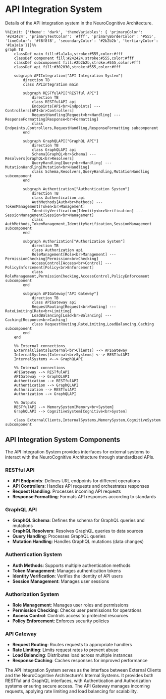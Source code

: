 # API Integration System

Details of the API integration system in the NeuroCognitive Architecture.

```mermaid
%%{init: {'theme': 'dark', 'themeVariables': { 'primaryColor': '#242424', 'primaryTextColor': '#fff', 'primaryBorderColor': '#555', 'lineColor': '#f8f8f8', 'secondaryColor': '#2b2b2b', 'tertiaryColor': '#1a1a1a'}}}%%
graph TB
    classDef main fill:#1a1a1a,stroke:#555,color:#fff
    classDef component fill:#242424,stroke:#555,color:#fff
    classDef subcomponent fill:#2b2b2b,stroke:#555,color:#fff
    classDef api fill:#302030,stroke:#555,color:#fff

    subgraph APIIntegration["API Integration System"]
        direction TB
        class APIIntegration main
        
        subgraph RESTfulAPI["RESTful API"]
            direction TB
            class RESTfulAPI api
            Endpoints[API<br>Endpoints] --- Controllers[API<br>Controllers]
            RequestHandling[Request<br>Handling] --- ResponseFormatting[Response<br>Formatting]
            class Endpoints,Controllers,RequestHandling,ResponseFormatting subcomponent
        end
        
        subgraph GraphQLAPI["GraphQL API"]
            direction TB
            class GraphQLAPI api
            Schema[GraphQL<br>Schema] --- Resolvers[GraphQL<br>Resolvers]
            QueryHandling[Query<br>Handling] --- MutationHandling[Mutation<br>Handling]
            class Schema,Resolvers,QueryHandling,MutationHandling subcomponent
        end
        
        subgraph Authentication["Authentication System"]
            direction TB
            class Authentication api
            AuthMethods[Auth<br>Methods] --- TokenManagement[Token<br>Management]
            IdentityVerification[Identity<br>Verification] --- SessionManagement[Session<br>Management]
            class AuthMethods,TokenManagement,IdentityVerification,SessionManagement subcomponent
        end
        
        subgraph Authorization["Authorization System"]
            direction TB
            class Authorization api
            RoleManagement[Role<br>Management] --- PermissionChecking[Permission<br>Checking]
            AccessControl[Access<br>Control] --- PolicyEnforcement[Policy<br>Enforcement]
            class RoleManagement,PermissionChecking,AccessControl,PolicyEnforcement subcomponent
        end
        
        subgraph APIGateway["API Gateway"]
            direction TB
            class APIGateway api
            RequestRouting[Request<br>Routing] --- RateLimiting[Rate<br>Limiting]
            LoadBalancing[Load<br>Balancing] --- Caching[Response<br>Caching]
            class RequestRouting,RateLimiting,LoadBalancing,Caching subcomponent
        end
    end
    
    %% External connections
    ExternalClients[External<br>Clients] --> APIGateway
    InternalSystems[Internal<br>Systems] <--> RESTfulAPI
    InternalSystems <--> GraphQLAPI
    
    %% Internal connections
    APIGateway --> RESTfulAPI
    APIGateway --> GraphQLAPI
    Authentication --> RESTfulAPI
    Authentication --> GraphQLAPI
    Authorization --> RESTfulAPI
    Authorization --> GraphQLAPI
    
    %% Outputs
    RESTfulAPI --> MemorySystem[Memory<br>System]
    GraphQLAPI --> CognitiveSystem[Cognitive<br>System]
    
    class ExternalClients,InternalSystems,MemorySystem,CognitiveSystem subcomponent
```

## API Integration System Components

The API Integration System provides interfaces for external systems to interact with the NeuroCognitive Architecture through standardized APIs.

### RESTful API
- **API Endpoints**: Defines URL endpoints for different operations
- **API Controllers**: Handles API requests and orchestrates responses
- **Request Handling**: Processes incoming API requests
- **Response Formatting**: Formats API responses according to standards

### GraphQL API
- **GraphQL Schema**: Defines the schema for GraphQL queries and mutations
- **GraphQL Resolvers**: Resolves GraphQL queries to data sources
- **Query Handling**: Processes GraphQL queries
- **Mutation Handling**: Handles GraphQL mutations (data changes)

### Authentication System
- **Auth Methods**: Supports multiple authentication methods
- **Token Management**: Manages authentication tokens
- **Identity Verification**: Verifies the identity of API users
- **Session Management**: Manages user sessions

### Authorization System
- **Role Management**: Manages user roles and permissions
- **Permission Checking**: Checks user permissions for operations
- **Access Control**: Controls access to protected resources
- **Policy Enforcement**: Enforces security policies

### API Gateway
- **Request Routing**: Routes requests to appropriate handlers
- **Rate Limiting**: Limits request rates to prevent abuse
- **Load Balancing**: Distributes load across multiple instances
- **Response Caching**: Caches responses for improved performance

The API Integration System serves as the interface between External Clients and the NeuroCognitive Architecture's Internal Systems. It provides both RESTful and GraphQL interfaces, with Authentication and Authorization systems ensuring secure access. The API Gateway manages incoming requests, applying rate limiting and load balancing for scalability.
